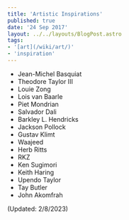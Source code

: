 ```yaml
---
title: 'Artistic Inspirations'
published: true
date: '24 Sep 2017'
layout: ../../layouts/BlogPost.astro
tags:
- '[art](/wiki/art/)'
- 'inspiration'
---
```


* Jean-Michel Basquiat
* Theodore Taylor III
* Louie Zong
* Lois van Baarle
* Piet Mondrian
* Salvador Dali
* Barkley L. Hendricks
* Jackson Pollock
* Gustav Klimt
* Waajeed
* Herb Ritts
* RKZ
* Ken Sugimori
* Keith Haring
* Upendo Taylor
* Tay Butler
* John Akomfrah

(Updated: 2/8/2023)